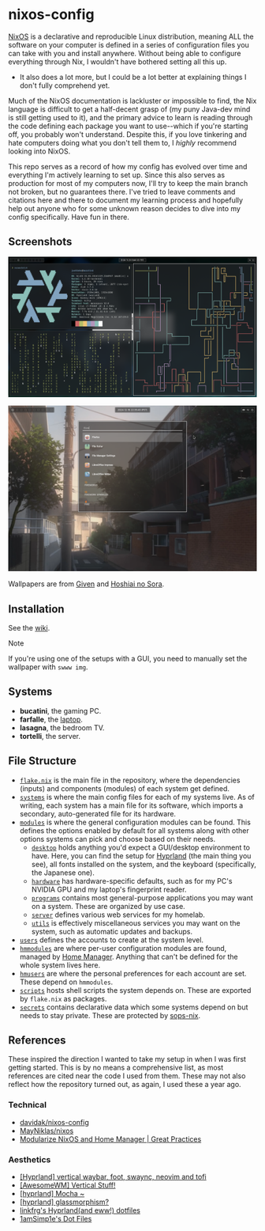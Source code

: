 # nixos-config

[NixOS](https://nixos.org/) is a declarative and reproducible Linux distribution, meaning ALL the software on your computer is defined in a series of configuration files you can take with you and install anywhere. Without being able to configure everything through Nix, I wouldn't have bothered setting all this up.

- It also does a lot more, but I could be a lot better at explaining things I don't fully comprehend yet.

Much of the NixOS documentation is lackluster or impossible to find, the Nix language is difficult to get a half-decent grasp of (my puny Java-dev mind is still getting used to it), and the primary advice to learn is reading through the code defining each package you want to use--which if you're starting off, you probably won't understand. Despite this, if you love tinkering and hate computers doing what you don't tell them to, I *highly* recommend looking into NixOS.

This repo serves as a record of how my config has evolved over time and everything I'm actively learning to set up. Since this also serves as production for most of my computers now, I'll try to keep the main branch not broken, but no guarantees there. I've tried to leave comments and citations here and there to document my learning process and hopefully help out anyone who for some unknown reason decides to dive into my config specifically. Have fun in there.

## Screenshots

![](docs/bucatini-terminals.png)

![](docs/farfalle-anyrun.png)

Wallpapers are from [Given](https://given-anime.com) and [Hoshiai no Sora](https://8bit-studio.co.jp/works/hoshiainosora).

## Installation

See the [wiki](https://github.com/justinhschaaf/nixos-config/wiki/Installation).

> [!NOTE]
> If you're using one of the setups with a GUI, you need to manually set the wallpaper with `swww img`.

## Systems

- **bucatini**, the gaming PC.
- **farfalle**, the [laptop](https://frame.work/products/laptop-diy-13-gen-amd/configuration/new).
- **lasagna**, the bedroom TV.
- **tortelli**, the server.

## File Structure

- [`flake.nix`](flake.nix) is the main file in the repository, where the dependencies (inputs) and components (modules) of each system get defined.
- [`systems`](systems) is where the main config files for each of my systems live. As of writing, each system has a main file for its software, which imports a secondary, auto-generated file for its hardware.
- [`modules`](modules) is where the general configuration modules can be found. This defines the options enabled by default for all systems along with other options systems can pick and choose based on their needs.
    - [`desktop`](modules/desktop) holds anything you'd expect a GUI/desktop environment to have. Here, you can find the setup for [Hyprland](https://hyprland.org/) (the main thing you see), all fonts installed on the system, and the keyboard (specifically, the Japanese one).
    - [`hardware`](modules/hardware) has hardware-specific defaults, such as for my PC's NVIDIA GPU and my laptop's fingerprint reader.
    - [`programs`](modules/programs) contains most general-purpose applications you may want on a system. These are organized by use case.
    - [`server`](modules/server) defines various web services for my homelab.
    - [`utils`](modules/utils) is effectively miscellaneous services you may want on the system, such as automatic updates and backups.
- [`users`](users) defines the accounts to create at the system level.
- [`hmmodules`](hmmodules) are where per-user configuration modules are found, managed by [Home Manager](https://nix-community.github.io/home-manager/). Anything that can't be defined for the whole system lives here.
- [`hmusers`](hmusers) are where the personal preferences for each account are set. These depend on `hmmodules`.
- [`scripts`](scripts) hosts shell scripts the system depends on. These are exported by `flake.nix` as packages.
- [`secrets`](secrets) contains declarative data which some systems depend on but needs to stay private. These are protected by [sops-nix](https://github.com/Mic92/sops-nix).

## References

These inspired the direction I wanted to take my setup in when I was first getting started. This is by no means a comprehensive list, as most references are cited near the code I used from them. These may not also reflect how the repository turned out, as again, I used these a year ago.

### Technical

- [davidak/nixos-config](https://github.com/davidak/nixos-config/tree/master)
- [MayNiklas/nixos](https://github.com/MayNiklas/nixos)
- [Modularize NixOS and Home Manager | Great Practices](https://www.youtube.com/watch?v=vYc6IzKvAJQ)

### Aesthetics

- [[Hyprland] vertical waybar, foot, swaync, neovim and tofi](https://www.reddit.com/r/unixporn/comments/179kz17/hyprland_vertical_waybar_foot_swaync_neovim_and/)
- [[AwesomeWM] Vertical Stuff!](https://www.reddit.com/r/unixporn/comments/xzknn3/awesomewm_vertical_stuff/)
- [[hyprland] Mocha ~](https://www.reddit.com/r/unixporn/comments/zos11o/hyprland_mocha/)
- [[hyprland] glassmorphism?](https://www.reddit.com/r/unixporn/comments/ys4nfs/hyprland_glassmorphism/)
- [linkfrg's Hyprland(and eww!) dotfiles](https://github.com/linkfrg/dotfiles/tree/main)
- [1amSimp1e's Dot Files](https://github.com/1amSimp1e/dots)
